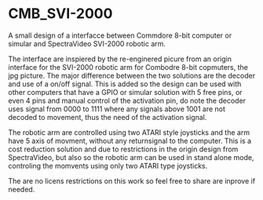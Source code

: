 # CMB_SVI-2000
A small design of a interfacce between Commdore 8-bit computer or simular and SpectraVideo SVI-2000 robotic arm.

The interface are inspiered by the re-enginered picure from an origin interface for the SVI-2000 robotic arm for Combodre 8-bit copmuters, the jpg picture. The major difference between the two solutions are the decoder and use of a on/off signal. This is added so the design can be used with other computers that have a GPIO or simular solution with 5 free pins, or even 4 pins and manual control of the activation pin, do note the decoder uses signal from 0000 to 1111 where any signals above 1001 are not decoded to movement, thus the need of the activation signal.

The robotic arm are controlled using two ATARI style joysticks and the arm have 5 axis of movment, without any returnsignal to the computer. This is a cost reduction solution and due to restrictions in the origin design from SpectraVideo, but also so the robotic arm can be used in stand alone mode, controling the momvents using only two ATARI type joysticks.


The are no licens restrictions on this work so feel free to share are inprove if needed.
